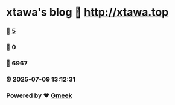 # xtawa's blog :link: http://xtawa.top 
### :page_facing_up: [5](http://xtawa.top/tag.html) 
### :speech_balloon: 0 
### :hibiscus: 6967 
### :alarm_clock: 2025-07-09 13:12:31 
### Powered by :heart: [Gmeek](https://github.com/Meekdai/Gmeek)
